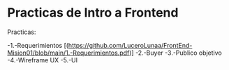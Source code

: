 # Practicas de Intro a Frontend

Practicas:

-1.-Requerimientos [(https://github.com/LuceroLunaa/FrontEnd-Mision01/blob/main/1.-Requerimientos.pdf)]
-2.-Buyer
-3.-Publico objetivo
-4.-Wireframe UX
-5.-UI
